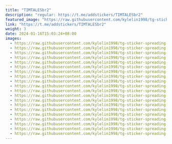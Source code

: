 ```yaml
---
title: "TIMTALESbr2"
description: "regular: https://t.me/addstickers/TIMTALESbr2"
featured_image: "https://raw.githubusercontent.com/kylelin1998/tg-sticker-spreading-worldwide-images/main/img/6d07840c-6a90-43d7-b77d-6efd0b1fa97c.jpg"
link: "https://t.me/addstickers/TIMTALESbr2"
weight: 3
date: 2024-01-16T15:03:24+08:00
images:
  - https://raw.githubusercontent.com/kylelin1998/tg-sticker-spreading-worldwide-images/main/img/6d07840c-6a90-43d7-b77d-6efd0b1fa97c.jpg
  - https://raw.githubusercontent.com/kylelin1998/tg-sticker-spreading-worldwide-images/main/img/77b5efab-47d3-4d11-84d6-8e8da5922634.jpg
  - https://raw.githubusercontent.com/kylelin1998/tg-sticker-spreading-worldwide-images/main/img/34d111a6-143a-4a67-bd73-88cd9e594c69.jpg
  - https://raw.githubusercontent.com/kylelin1998/tg-sticker-spreading-worldwide-images/main/img/66f50858-d488-4f52-82b0-3f25668a73ea.jpg
  - https://raw.githubusercontent.com/kylelin1998/tg-sticker-spreading-worldwide-images/main/img/066774d8-4617-465c-bbf0-7180da59522e.jpg
  - https://raw.githubusercontent.com/kylelin1998/tg-sticker-spreading-worldwide-images/main/img/81b4761a-1d5c-44ce-8a18-aaa86644b682.jpg
  - https://raw.githubusercontent.com/kylelin1998/tg-sticker-spreading-worldwide-images/main/img/1406ad94-d82c-4a2c-9c13-e1030aa1e600.jpg
  - https://raw.githubusercontent.com/kylelin1998/tg-sticker-spreading-worldwide-images/main/img/bde936ae-68e3-4570-b422-a0d3bc398312.jpg
  - https://raw.githubusercontent.com/kylelin1998/tg-sticker-spreading-worldwide-images/main/img/4a5470f6-9d4b-4f43-8fb0-b8eb234b821d.jpg
  - https://raw.githubusercontent.com/kylelin1998/tg-sticker-spreading-worldwide-images/main/img/a6319243-7922-4967-9cd8-04dd0168e625.jpg
  - https://raw.githubusercontent.com/kylelin1998/tg-sticker-spreading-worldwide-images/main/img/13f5306c-1e37-40de-9178-32f04cbd857c.jpg
  - https://raw.githubusercontent.com/kylelin1998/tg-sticker-spreading-worldwide-images/main/img/413cf4fe-cd8a-4498-b238-edf75dd7e73c.jpg
  - https://raw.githubusercontent.com/kylelin1998/tg-sticker-spreading-worldwide-images/main/img/7e50f8f7-114a-454d-a54c-e3caa8a9660c.jpg
  - https://raw.githubusercontent.com/kylelin1998/tg-sticker-spreading-worldwide-images/main/img/a0061ea1-fbf8-4b68-acd2-7a2a247724bf.jpg
  - https://raw.githubusercontent.com/kylelin1998/tg-sticker-spreading-worldwide-images/main/img/b70bdf81-a5c7-4c23-afc9-e0175befd0ce.jpg
  - https://raw.githubusercontent.com/kylelin1998/tg-sticker-spreading-worldwide-images/main/img/e1be95a0-ef01-4d7f-be54-e8fded44fd47.jpg
  - https://raw.githubusercontent.com/kylelin1998/tg-sticker-spreading-worldwide-images/main/img/bd789d54-2bd1-4e94-95de-4b5633fcbbd4.jpg
  - https://raw.githubusercontent.com/kylelin1998/tg-sticker-spreading-worldwide-images/main/img/2354f13f-757c-4b71-be17-8886614fc3b9.jpg
  - https://raw.githubusercontent.com/kylelin1998/tg-sticker-spreading-worldwide-images/main/img/4aeea6e5-3fc6-4ffd-9da5-9b00ed6a4249.jpg
  - https://raw.githubusercontent.com/kylelin1998/tg-sticker-spreading-worldwide-images/main/img/24d35004-1ea5-4823-b1d0-74e60fbbf914.jpg
---
```

